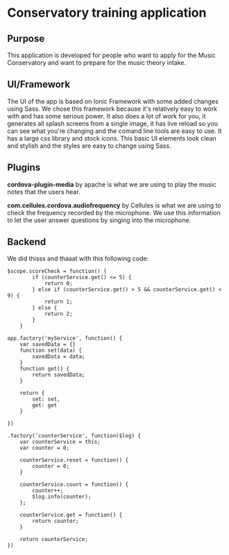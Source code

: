 # Conservatory training application

## Purpose ##
This application is developed for people who want to apply for the Music Conservatory and want to prepare for the music theory intake.

## UI/Framework ##

The UI of the app is based on Ionic Framework with some added changes using Sass. We chose this framework because it's relatively easy to work with and has some serious power. It also does a lot of work for you, it generates all splash screens from a single image, it has live reload so you can see what you're changing and the comand line tools are easy to use. It has a large css library and stock icons. This basic UI elements look clean and stylish and the styles are easy to change using Sass.

## Plugins ##

**cordova-plugin-media** by apache is what we are using to play the music notes that the users hear.

**com.cellules.cordova.audiofrequency** by Cellules is what we are using to check the frequency recorded by the microphone. We use this information to let the user answer questions by singing into the microphone.

## Backend ##

We did thisss and thaaat with this following code:

```
$scope.scoreCheck = function() {
		if (counterService.get() <= 5) {
			return 0;
		} else if (counterService.get() > 5 && counterService.get() < 9) {
			return 1;
		} else {
			return 2;
		}
	}

app.factory('myService', function() {
	var savedData = {}
	function set(data) {
		savedData = data;
	}
	function get() {
		return savedData;
	}

	return {
		set: set,
		get: get
	}

})

.factory('counterService', function($log) {
	var counterService = this;
	var counter = 0;

	counterService.reset = function() {
		counter = 0;
	}

	counterService.count = function() {
		counter++;
		$log.info(counter);
	};

	counterService.get = function() {
		return counter;
	}

	return counterService;
})
```
  

